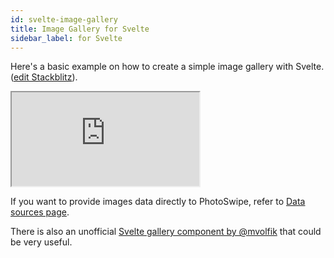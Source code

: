```yaml
---
id: svelte-image-gallery
title: Image Gallery for Svelte
sidebar_label: for Svelte
---
```


Here's a basic example on how to create a simple image gallery with Svelte. ([edit Stackblitz](https://stackblitz.com/edit/vitejs-vite-3ib82v?file=src/lib/SimpleGallery.svelte)).

<iframe src="https://stackblitz.com/edit/vitejs-vite-3ib82v?embed=1&file=src/lib/SimpleGallery.svelte&hideNavigation=1"></iframe>

If you want to provide images data directly to PhotoSwipe, refer to [Data sources page](/data-sources).

There is also an unofficial [Svelte gallery component by @mvolfik](https://github.com/mvolfik/svelte-photoswipe) that could be very useful.
